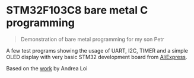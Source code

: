 # STM32F103C8 bare metal C programming

> Demonstration of bare metal programming for my son Petr

A few test programs showing the usage of UART, I2C, TIMER and a simple OLED display with very basic STM32 development board from [AliExpress](https://ru.aliexpress.com/item/Free-Shipping-STM32F103C8T6-ARM-STM32-Minimum-System-Development-Board-Module-Forarduino/32525208361.html).

Based on the [work](https://github.com/al95/STM32-Bare-Metal) by Andrea Loi
